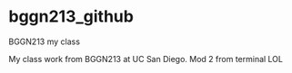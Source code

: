 # bggn213_github
BGGN213 my class 

My class work from BGGN213 at UC San Diego. 
Mod 2 from terminal LOL